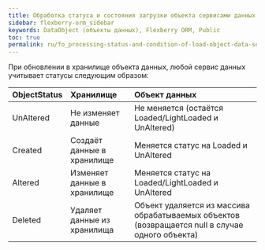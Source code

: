 ```yaml
---
title: Обработка статуса и состояния загрузки объекта сервисами данных
sidebar: flexberry-orm_sidebar
keywords: DataObject (объекты данных), Flexberry ORM, Public
toc: true
permalink: ru/fo_processing-status-and-condition-of-load-object-data-services.html
---
```


При обновлении в хранилище объекта данных, любой сервис данных учитывает статусы следующим образом:

| **ObjectStatus**| **Хранилище**| **Объект данных**|
|:----------------|:----------------|:----------------|
| UnAltered| Не изменяет данные| Не меняется (остаётся Loaded/LightLoaded и UnAltered)|
| Created| Создаёт данные в хранилище| Меняется статус на Loaded и UnAltered|
| Altered| Изменяет данные в хранилище| Меняется статус на Loaded/LightLoaded и UnAltered|
| Deleted| Удаляет данные из хранилища| Объект удаляется из массива обрабатываемых объектов (возвращается null в случае одного объекта)|
